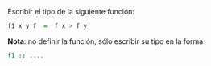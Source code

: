 Escribir el tipo de la siguiente función:

```Haskell
f1 x y f  =  f x > f y
```

**Nota**: no definir la función, sólo escribir su tipo en la forma

```Haskell
f1 :: ....
```
